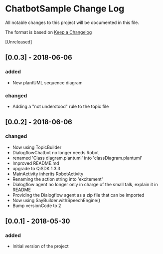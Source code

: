 # ChatbotSample Change Log
All notable changes to this project will be documented in this file.

The format is based on [Keep a Changelog](http://keepachangelog.com/)


[Unreleased]

## [0.0.3] - 2018-06-06

### added
- New plantUML sequence diagram

### changed
- Adding a "not understood" rule to the topic file


## [0.0.2] - 2018-06-06

### changed
- Now using TopicBuilder
- DialogflowChatbot no longer needs Robot
- renamed 'Class diagram.plantuml' into 'classDiagram.plantuml'
- Improved README.md
- upgrade to QiSDK 1.3.3
- MainActivity inherits RobotActivity
- Renaming the action string into 'excitement'
- Dialogflow agent no longer only in charge of the small talk, explain it in README
- Providing the Dialogflow agent as a zip file that can be imported
- Now using SayBuilder.withSpeechEngine()
- Bump versionCode to 2

## [0.0.1] - 2018-05-30

### added
- Initial version of the project
